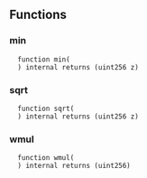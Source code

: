 


## Functions
### min
```solidity
  function min(
  ) internal returns (uint256 z)
```




### sqrt
```solidity
  function sqrt(
  ) internal returns (uint256 z)
```




### wmul
```solidity
  function wmul(
  ) internal returns (uint256)
```




